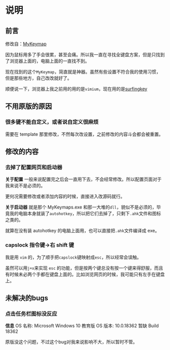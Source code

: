 # 说明

## 前言

修改自：[MyKeymap](https://github.com/xianyukang/MyKeymap)

因为鼠标用多了手会很累，甚至会痛。所以我一直在寻找全键盘方案，但是只找到了浏览器上面的，电脑上面的一直找不到。

现在找到的这个`MyKeymap`，简直就是神器。虽然有些设置不符合我的使用习惯，但是那些地方，自己改改就好了。

顺便说一下，浏览器上我之前用的用的是`vimium`，现在用的是[surfingkey](https://github.com/brookhong/Surfingkeys)

## 不用原版的原因

### 很多键不能自定义，或者说自定义很麻烦

需要在 template 那里修改，不然每次改设置，之前修改的内容斗会都会被重置。

## 修改的内容

### 去掉了配置网页和启动器

**关于配置**
一般来说配置完之后会一直用下去，不会经常修改。所以配置页面对于我来说不是必须的。

更何况需要修改或者添加内容的时候，直接进入改源码就行。

**关于启动器**
就是那个 MyKeymaps.exe 和那一大堆的`dll`，貌似不是必须的，毕竟我的电脑本身就装了`autohotkey`，所以把它们去掉了，只剩下`.ahk`文件和图标之类的。

就算在没有装 autohotkey 的电脑上面用，也可以直接把`.ahk`文件编译成 exe。

### capslock 指令键->右 shift 键

我是用 `vim` 的，为了顺手把`capslock`键映射成`esc`，所以经常会误触。

虽然可以用`j+x`来实现 `esc` 的功能，但是按两个键总没有按一个键来得舒服，而且有时候未必两个手都在键盘上面的。比如浏览网页的时候，我可能只有左手在键盘上。

## 未解决的bugs

### 点击任务栏图标没反应

**信息**
OS 名称: Microsoft Windows 10 教育版
OS 版本: 10.0.18362 暂缺 Build 18362

原版没这个问题，不过这个bug对我来说影响不大，所以暂时不管。

